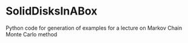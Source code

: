 # SolidDisksInABox
Python code for generation of examples for a lecture on Markov Chain Monte Carlo method
